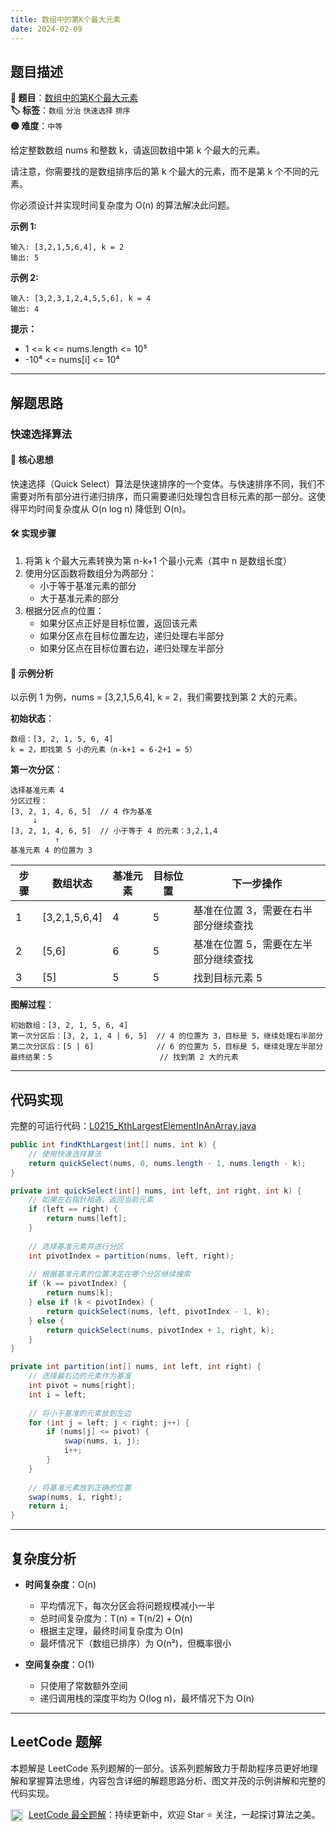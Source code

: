 ```yaml
---
title: 数组中的第K个最大元素
date: 2024-02-09
---
```


## 题目描述

**🔗 题目**：[数组中的第K个最大元素](https://leetcode.cn/problems/kth-largest-element-in-an-array/)  
**🏷️ 标签**：`数组` `分治` `快速选择` `排序`  
**🟡 难度**：`中等`  

给定整数数组 nums 和整数 k，请返回数组中第 k 个最大的元素。

请注意，你需要找的是数组排序后的第 k 个最大的元素，而不是第 k 个不同的元素。

你必须设计并实现时间复杂度为 O(n) 的算法解决此问题。

**示例 1:**
```
输入: [3,2,1,5,6,4], k = 2
输出: 5
```

**示例 2:**
```
输入: [3,2,3,1,2,4,5,5,6], k = 4
输出: 4
```

**提示：**
- 1 <= k <= nums.length <= 10⁵
- -10⁴ <= nums[i] <= 10⁴

---

## 解题思路

### 快速选择算法

#### 📝 核心思想
快速选择（Quick Select）算法是快速排序的一个变体。与快速排序不同，我们不需要对所有部分进行递归排序，而只需要递归处理包含目标元素的那一部分。这使得平均时间复杂度从 O(n log n) 降低到 O(n)。

#### 🛠️ 实现步骤
1. 将第 k 个最大元素转换为第 n-k+1 个最小元素（其中 n 是数组长度）
2. 使用分区函数将数组分为两部分：
   - 小于等于基准元素的部分
   - 大于基准元素的部分
3. 根据分区点的位置：
   - 如果分区点正好是目标位置，返回该元素
   - 如果分区点在目标位置左边，递归处理右半部分
   - 如果分区点在目标位置右边，递归处理左半部分

#### 🧩 示例分析
以示例 1 为例，nums = [3,2,1,5,6,4], k = 2，我们需要找到第 2 大的元素。

**初始状态**：
```
数组：[3, 2, 1, 5, 6, 4]
k = 2，即找第 5 小的元素（n-k+1 = 6-2+1 = 5）
```

**第一次分区**：
```
选择基准元素 4
分区过程：
[3, 2, 1, 4, 6, 5]  // 4 作为基准
     ↓
[3, 2, 1, 4, 6, 5]  // 小于等于 4 的元素：3,2,1,4
          ↑
基准元素 4 的位置为 3
```

| 步骤 | 数组状态 | 基准元素 | 目标位置 | 下一步操作 |
|-----|---------|---------|----------|-----------|
| 1 | [3,2,1,5,6,4] | 4 | 5 | 基准在位置 3，需要在右半部分继续查找 |
| 2 | [5,6] | 6 | 5 | 基准在位置 5，需要在左半部分继续查找 |
| 3 | [5] | 5 | 5 | 找到目标元素 5 |

**图解过程**：
```
初始数组：[3, 2, 1, 5, 6, 4]
第一次分区后：[3, 2, 1, 4 | 6, 5]  // 4 的位置为 3，目标是 5，继续处理右半部分
第二次分区后：[5 | 6]              // 6 的位置为 5，目标是 5，继续处理左半部分
最终结果：5                        // 找到第 2 大的元素
```

---

## 代码实现

完整的可运行代码：[L0215_KthLargestElementInAnArray.java](../src/main/java/L0215_KthLargestElementInAnArray.java)

```java
public int findKthLargest(int[] nums, int k) {
    // 使用快速选择算法
    return quickSelect(nums, 0, nums.length - 1, nums.length - k);
}

private int quickSelect(int[] nums, int left, int right, int k) {
    // 如果左右指针相遇，返回当前元素
    if (left == right) {
        return nums[left];
    }
    
    // 选择基准元素并进行分区
    int pivotIndex = partition(nums, left, right);
    
    // 根据基准元素的位置决定在哪个分区继续搜索
    if (k == pivotIndex) {
        return nums[k];
    } else if (k < pivotIndex) {
        return quickSelect(nums, left, pivotIndex - 1, k);
    } else {
        return quickSelect(nums, pivotIndex + 1, right, k);
    }
}

private int partition(int[] nums, int left, int right) {
    // 选择最右边的元素作为基准
    int pivot = nums[right];
    int i = left;
    
    // 将小于基准的元素放到左边
    for (int j = left; j < right; j++) {
        if (nums[j] <= pivot) {
            swap(nums, i, j);
            i++;
        }
    }
    
    // 将基准元素放到正确的位置
    swap(nums, i, right);
    return i;
}
```

---

## 复杂度分析

- **时间复杂度**：O(n)
  - 平均情况下，每次分区会将问题规模减小一半
  - 总时间复杂度为：T(n) = T(n/2) + O(n)
  - 根据主定理，最终时间复杂度为 O(n)
  - 最坏情况下（数组已排序）为 O(n²)，但概率很小

- **空间复杂度**：O(1)
  - 只使用了常数额外空间
  - 递归调用栈的深度平均为 O(log n)，最坏情况下为 O(n)

---

## LeetCode 题解

本题解是 LeetCode 系列题解的一部分。该系列题解致力于帮助程序员更好地理解和掌握算法思维，内容包含详细的解题思路分析、图文并茂的示例讲解和完整的代码实现。

<img src="https://github.githubassets.com/images/modules/logos_page/GitHub-Mark.png" alt="GitHub" width="20" style="vertical-align: middle; margin-right: 5px"> [LeetCode 最全题解](https://github.com/LjyYano/LeetCode)：持续更新中，欢迎 Star ⭐️ 关注，一起探讨算法之美。